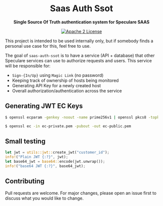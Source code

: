 <div align="center">
  <h1>Saas Auth Ssot</h1>
  <p>
    <strong>Single Source Of Truth authentication system for Speculare SAAS</strong>
  </p>
  <p>

[![Apache 2 License](https://img.shields.io/badge/license-Apache%202-blue.svg)](LICENSE)

  </p>
</div>

This project is intended to be used internally only, but if somebody finds a personal use case for this, feel free to use.

The goal of `saas-auth-ssot` is to have a service (API + database) that other Speculare services can use to authorize requests and users. This service will be responsible for:
- `Sign-{In/Up}` using `Magic Link` (no password)
- Keeping track of ownership of hosts being monitored
- Generating API Key for a newly created host
- Overall authorization/authentication across the service


Generating JWT EC Keys
--------------------------

```bash
$ openssl ecparam -genkey -noout -name prime256v1 | openssl pkcs8 -topk8 -nocrypt -out ec-private.pem

$ openssl ec -in ec-private.pem -pubout -out ec-public.pem
```

Small testing
--------------------------

```rust
let jwt = utils::jwt::create_jwt("customer_id");
info!("Plain JWT {:?}", jwt);
let base64_jwt = base64::encode(jwt.unwrap());
info!("base64 JWT {:?}", base64_jwt);
```

Contributing
--------------------------

Pull requests are welcome. For major changes, please open an issue first to discuss what you would like to change.